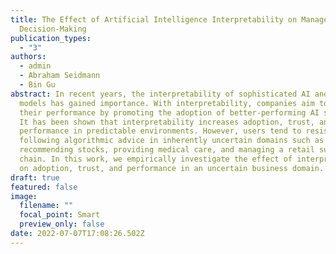 ```yaml
---
title: The Effect of Artificial Intelligence Interpretability on Managerial
  Decision-Making
publication_types:
  - "3"
authors:
  - admin
  - Abraham Seidmann
  - Bin Gu
abstract: In recent years, the interpretability of sophisticated AI and ML
  models has gained importance. With interpretability, companies aim to increase
  their performance by promoting the adoption of better-performing AI systems.
  It has been shown that interpretability increases adoption, trust, and
  performance in predictable environments. However, users tend to resist
  following algorithmic advice in inherently uncertain domains such as
  recommending stocks, providing medical care, and managing a retail supply
  chain. In this work, we empirically investigate the effect of interpretability
  on adoption, trust, and performance in an uncertain business domain.
draft: true
featured: false
image:
  filename: ""
  focal_point: Smart
  preview_only: false
date: 2022-07-07T17:08:26.502Z
---
```

